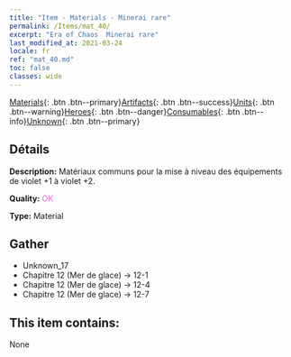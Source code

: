```yaml
---
title: "Item - Materials - Minerai rare"
permalink: /Items/mat_40/
excerpt: "Era of Chaos  Minerai rare"
last_modified_at: 2021-03-24
locale: fr
ref: "mat_40.md"
toc: false
classes: wide
---
```

 [Materials](/fr/Items/){: .btn .btn--primary}[Artifacts](/fr/Items/Artifacts/){: .btn .btn--success}[Units](/fr/Items/Units/){: .btn .btn--warning}[Heroes](/fr/Items/Heroes/){: .btn .btn--danger}[Consumables](/fr/Items/Consumables/){: .btn .btn--info}[Unknown](/fr/Items/Unknown/){: .btn .btn--primary}

## Détails
 **Description:** Matériaux communs pour la mise à niveau des équipements de violet +1 à violet +2.

 **Quality:** <span style="color: #DA70D6">OK</span>

 **Type:** Material

## Gather

*    Unknown_17 
*    Chapitre 12 (Mer de glace) -> 12-1 
*    Chapitre 12 (Mer de glace) -> 12-4 
*    Chapitre 12 (Mer de glace) -> 12-7 

## This item contains:

  None

